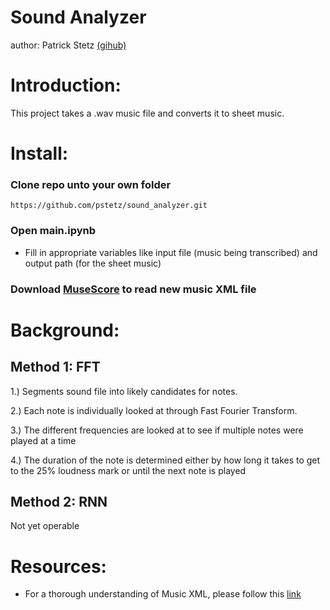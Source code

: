 # Sound Analyzer

author: Patrick Stetz [(gihub)](https://github.com/pstetz)

# Introduction:

This project takes a .wav music file and converts it to sheet music.

# Install:

### Clone repo unto your own folder

`https://github.com/pstetz/sound_analyzer.git`

### Open main.ipynb

- Fill in appropriate variables like input file (music being transcribed) and output path (for the sheet music)

### Download [MuseScore](https://musescore.org/en) to read new music XML file

# Background:

## Method 1: FFT

1.) Segments sound file into likely candidates for notes.

2.) Each note is individually looked at through Fast Fourier Transform.

3.) The different frequencies are looked at to see if multiple notes were played at a time

4.) The duration of the note is determined either by how long it takes to get to the 25% loudness mark or until the next note is played

## Method 2: RNN

Not yet operable

# Resources:

 - For a thorough understanding of Music XML, please follow this [link](https://wpmedia.musicxml.com/wp-content/uploads/2017/12/musicxml-tutorial.pdf?_ga=2.160318969.598454358.1523905769-1890310323.1523905769)

